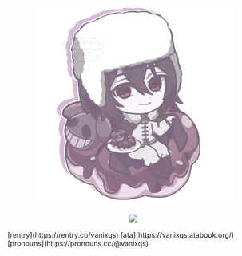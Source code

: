 <p align="center">
  <img src="https://github.com/vanixqs/vanixqs/blob/73d1f4cd0dd2fe957b0a09548255db3bbcde50f1/tumblr_7008fd12ca76c1f682c10832f4df84b0_f256bee9_400.png" />
</p>

<p align="center">
  <img src="https://komarev.com/ghpvc/?username=vanixqse&color=lightgrey" />
</p>


<p alifn="center">[rentry](https://rentry.co/vanixqs)                        [ata](https://vanixqs.atabook.org/)                       [pronouns](https://pronouns.cc/@vanixqs)

